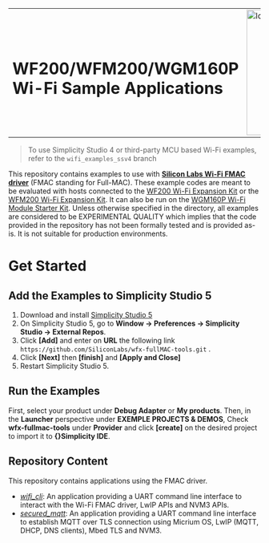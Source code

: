 <table border="0">
  <tr>
    <td align="left" valign="middle">
	  <h1>WF200/WFM200/WGM160P<br/>Wi-Fi Sample Applications</h1>
	</td>
	<td align="left" valign="middle">
	  <a href="https://www.silabs.com/wireless/wi-fi">
	    <img src="http://pages.silabs.com/rs/634-SLU-379/images/WGX-transparent.png"  title="Wi-Fi Sample Applications" alt="logo" width="250"/>
	  </a>
	</td>
  </tr>
</table>

> To use Simplicity Studio 4 or third-party MCU based Wi-Fi examples, refer to the `wifi_examples_ssv4` branch

This repository contains examples to use with [**Silicon Labs Wi-Fi FMAC driver**](https://github.com/SiliconLabs/wfx-fullMAC-driver) (FMAC standing for Full-MAC).
These example codes are meant to be evaluated with hosts connected to the [WF200 Wi-Fi Expansion Kit](https://www.silabs.com/products/development-tools/wireless/wi-fi/wf200-expansion-kit) or
the [WFM200 Wi-Fi Expansion Kit](https://www.silabs.com/products/development-tools/wireless/wi-fi/wfm200-expansion-kit).
It can also be run on the [WGM160P Wi-Fi Module Starter Kit](https://www.silabs.com/products/development-tools/wireless/wi-fi/wgm160p-wifi-module-starter-kit).
Unless otherwise specified in the directory, all examples are considered to be EXPERIMENTAL QUALITY which implies that the code provided in the repository has not been formally tested and is provided as-is. It is not suitable for production environments.

# Get Started
## Add the Examples to Simplicity Studio 5

1. Download and install [Simplicity Studio 5](https://www.silabs.com/developers/simplicity-studio)
2. On Simplicity Studio 5, go to **Window -> Preferences -> Simplicity Studio -> External Repos**.
3. Click **[Add]** and enter on **URL** the following link `https://github.com/SiliconLabs/wfx-fullMAC-tools.git` .
4. Click **[Next]** then **[finish]** and **[Apply and Close]** 
5. Restart Simplicity Studio 5.

## Run the Examples

First, select your product under **Debug Adapter** or **My products**. Then, in the **Launcher** perspective under **EXEMPLE PROJECTS & DEMOS**, Check **wfx-fullmac-tools** under **Provider** and click **[create]** on the desired project to import it to **{}Simplicity IDE**.

## Repository Content

This repository contains applications using the FMAC driver.

  * [*wifi_cli*](./wifi_cli_micriumos/README.md): An application providing a UART command line interface to interact with the Wi-Fi FMAC driver, LwIP APIs and NVM3 APIs.
  * [*secured_mqtt*](./secured_mqtt/README.md): An application providing a UART command line interface to establish MQTT over TLS connection using Micrium OS, LwIP (MQTT, DHCP, DNS clients), Mbed TLS and NVM3.
    